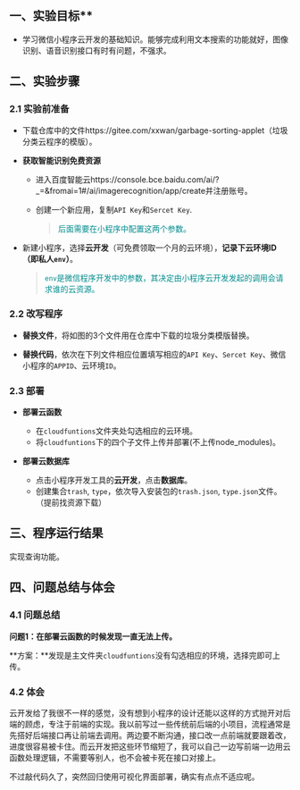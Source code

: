 ## 一、实验目标**

- 学习微信小程序云开发的基础知识。能够完成利用文本搜索的功能就好，图像识别、语音识别接口有时有问题，不强求。




## 二、实验步骤

### 2.1 实验前准备

- 下载仓库中的文件https://gitee.com/xxwan/garbage-sorting-applet（垃圾分类云程序的模版）。

- **获取智能识别免费资源**

  - 进入百度智能云https://console.bce.baidu.com/ai/?_=&fromai=1#/ai/imagerecognition/app/create并注册账号。

  - 创建一个新应用，复制`API Key`和`Sercet Key`.

    > <span style="color:#008b8d">后面需要在小程序中配置这两个参数。</span>


- 新建小程序，选择**云开发**（可免费领取一个月的云环境），**记录下云环境ID（即私人`env`）**。

  > <span style="color:#008b8d">`env`是微信程序开发中的参数，其决定由小程序云开发发起的调用会请求谁的云资源。</span>


### 2.2 改写程序

- **替换文件**，将如图的3个文件用在仓库中下载的垃圾分类模版替换。

- **替换代码**，依次在下列文件相应位置填写相应的`API Key`、`Sercet Key`、微信小程序的`APPID`、云环境`ID`。


  
### 2.3 部署

- **部署云函数**
  - 在`cloudfuntions`文件夹处勾选相应的云环境。
  - 将`cloudfuntions`下的四个子文件上传并部署(不上传node_modules)。

- **部署云数据库**
  - 点击小程序开发工具的**云开发**，点击**数据库**。
  - 创建集合`trash`, `type`，依次导入安装包的`trash.json`, `type.json`文件。（提前找资源下载）


## 三、程序运行结果

实现查询功能。


## 四、问题总结与体会

### 4.1 问题总结

**问题1：在部署云函数的时候发现一直无法上传。**

**方案：**发现是主文件夹`cloudfuntions`没有勾选相应的环境，选择完即可上传。

### 4.2 体会

云开发给了我很不一样的感觉，没有想到小程序的设计还能以这样的方式抛开对后端的顾虑，专注于前端的实现。我以前写过一些传统前后端的小项目，流程通常是先搭好后端接口再让前端去调用。两边要不断沟通，接口改一点前端就要跟着改，进度很容易被卡住。而云开发把这些环节缩短了，我可以自己一边写前端一边用云函数处理逻辑，不需要等别人，也不会被卡死在接口对接上。

不过敲代码久了，突然回归使用可视化界面部署，确实有点点不适应呢。
